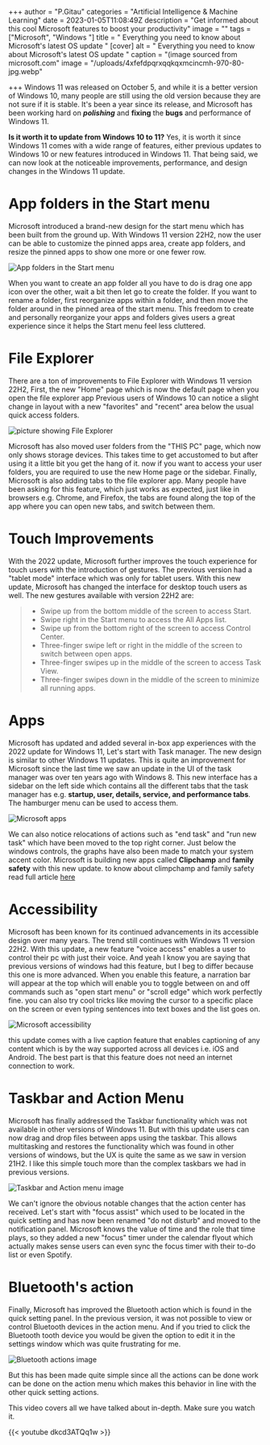 +++
author = "P.Gitau"
categories = "Artificial Intelligence & Machine Learning"
date = 2023-01-05T11:08:49Z
description = "Get informed about this cool Microsoft features to boost your productivity"
image = ""
tags = ["Microsoft", "Windows "]
title = " Everything you need to know about Microsoft's latest OS update "
[cover]
alt = " Everything you need to know about Microsoft's latest OS update "
caption = "(image sourced from microsoft.com"
image = "/uploads/4xfefdpqrxqqkqxmcincmh-970-80-jpg.webp"

+++
Windows 11 was released on October 5, and while it is a better version of Windows 10, many people are still using the old version because they are not sure if it is stable. It's been a year since its release, and Microsoft has been working hard on **_polishing_** and **fixing** the **bugs** and performance of Windows 11.

**Is it worth it to update from Windows 10 to 11?** Yes, it is worth it since Windows 11 comes with a wide range of features, either previous updates to Windows 10 or new features introduced in Windows 11. That being said, we can now look at the noticeable improvements, performance, and design changes in the Windows 11 update.

# App folders in the Start menu

Microsoft introduced a brand-new design for the start menu which has been built from the ground up. With Windows 11 version 22H2, now the user can be able to customize the pinned apps area, create app folders, and resize the pinned apps to show one more or one fewer row.

![App folders in the Start menu](/uploads/6aw6sreihwwjhqj7r9tnoe-970-80.gif)

When you want to create an app folder all you have to do is drag one app icon over the other, wait a bit then let go to create the folder. If you want to rename a folder, first reorganize apps within a folder, and then move the folder around in the pinned area of the start menu. This freedom to create and personally reorganize your apps and folders gives users a great experience since it helps the Start menu feel less cluttered.

# File Explorer

There are a ton of improvements to File Explorer with Windows 11 version 22H2, First, the new "Home" page which is now the default page when you open the file explorer app Previous users of Windows 10 can notice a slight change in layout with a new "favorites" and "recent" area below the usual quick access folders.

![picture showing File Explorer](/uploads/file-explorer.png)

Microsoft has also moved user folders from the "THIS PC" page, which now only shows storage devices. This takes time to get accustomed to but after using it a little bit you get the hang of it. now if you want to access your user folders, you are required to use the new Home page or the sidebar. Finally, Microsoft is also adding tabs to the file explorer app. Many people have been asking for this feature, which just works as expected, just like in browsers e.g. Chrome, and Firefox, the tabs are found along the top of the app where you can open new tabs, and switch between them.

# Touch Improvements

With the 2022 update, Microsoft further improves the touch experience for touch users with the introduction of gestures. The previous version had a "tablet mode" interface which was only for tablet users. With this new update, Microsoft has changed the interface for desktop touch users as well. The new gestures available with version 22H2 are:

> * Swipe up from the bottom middle of the screen to access Start.
> * Swipe right in the Start menu to access the All Apps list.
> * Swipe up from the bottom right of the screen to access Control Center.
> * Three-finger swipe left or right in the middle of the screen to switch between open apps.
> * Three-finger swipes up in the middle of the screen to access Task View.
> * Three-finger swipes down in the middle of the screen to minimize all running apps.

# Apps

Microsoft has updated and added several in-box app experiences with the 2022 update for Windows 11, Let's start with Task manager. The new design is similar to other Windows 11 updates. This is quite an improvement for Microsoft since the last time we saw an update in the UI of the task manager was over ten years ago with Windows 8. This new interface has a sidebar on the left side which contains all the different tabs that the task manager has e.g. **startup, user, details, service, and performance tabs**. The hamburger menu can be used to access them.

![Microsoft apps](/uploads/taskmanager.png)

We can also notice relocations of actions such as "end task" and "run new task" which have been moved to the top right corner. Just below the windows controls, the graphs have also been made to match your system accent color. Microsoft is building new apps called **Clipchamp** and **family safety** with this new update. to know about climpchamp and family  safety read full article [here ](https://www.bunnieabc.com/posts/microsoft-climpchamp-review-and-features-the-last-one-is-the-best/)

# Accessibility

Microsoft has been known for its continued advancements in its accessible design over many years. The trend still continues with Windows 11 version 22H2. With this update, a new feature "voice access" enables a user to control their pc with just their voice. And yeah I know you are saying that previous versions of windows had this feature, but I beg to differ because this one is more advanced. When you enable this feature, a narration bar will appear at the top which will enable you to toggle between on and off commands such as "open start menu" or "scroll edge" which work perfectly fine. you can also try cool tricks like moving the cursor to a specific place on the screen or even typing sentences into text boxes and the list goes on.

![Microsoft accessibility](/uploads/accesible.png)

this update comes with a live caption feature that enables captioning of any content which is by the way supported across all devices i.e. iOS and Android. The best part is that this feature does not need an internet connection to work.

# Taskbar and Action Menu

Microsoft has finally addressed the Taskbar functionality which was not available in other versions of Windows 11. But with this update users can now drag and drop files between apps using the taskbar. This allows multitasking and restores the functionality which was found in other versions of windows, but the UX is quite the same as we saw in version 21H2.  I like this simple touch more than the complex taskbars we had in previous versions.

![Taskbar and Action menu image](/uploads/actin-center.png)

We can't ignore the obvious notable changes that the action center has received. Let's start with "focus assist" which used to be located in the quick setting and has now been renamed "do not disturb" and moved to the notification panel. Microsoft knows the value of time and the role that time plays, so they added a new "focus" timer under the calendar flyout which actually makes sense users can even sync the focus timer with their to-do list or even Spotify.

# Bluetooth's action

Finally, Microsoft has improved the Bluetooth action which is found in the quick setting panel. In the previous version, it was not possible to view or control Bluetooth devices in the action menu. And if you tried to click the Bluetooth tooth device you would be given the option to edit it in the settings window which was quite frustrating for me.

![Bluetooth actions image](/uploads/bluetooth.png)

But this has been made quite simple since all the actions can be done work can be done on the action menu which makes this behavior in line with the other quick setting actions.

This video covers all we have talked about in-depth. Make sure you watch it.

{{< youtube dkcd3ATQq1w  >}}
